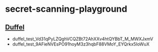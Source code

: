 # secret-scanning-playground

## [Duffel](https://duffel.com/)

- duffel_test_Vd31qPyLZQghVCQZBt72AhXXv4htQYBbT_M_MWXJxmV
- duffel_test_9AFieNVEsPO91hoyM3z3hqbF88VMoY_EYQrkx5IoWuX
